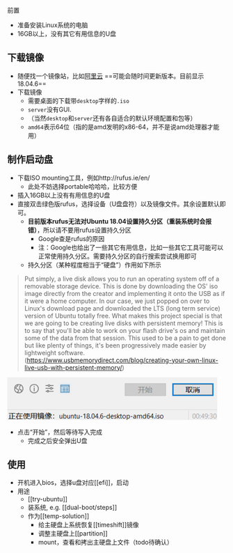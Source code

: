 前置
- 准备安装Linux系统的电脑
- 16GB以上，没有其它有用信息的U盘

## 下载镜像
- 随便找一个镜像站，比如[阿里云](http://mirrors.aliyun.com/ubuntu-releases/18.04/)
==可能会随时间更新版本。目前显示18.04.6==
- 下载镜像
  - 需要桌面的下载带`desktop`字样的`.iso`
  - `server`没有GUI.
  - （当然`desktop`和`server`还有各自适合的默认环境配置和包等）
  - `amd64`表示64位（指的是amd发明的x86-64，并不是说amd处理器才能用）
## 制作启动盘
- 下载ISO mounting工具，例如http://rufus.ie/en/
  - 此处不妨选择portable哈哈哈，比较方便
- 插入16GB以上没有有用信息的U盘
- 直接双击绿色版rufus，选择设备（U盘盘符）以及镜像文件。其余设置默认即可。
  - **目前版本rufus无法对Ubuntu 18.04设置持久分区（重装系统时会报错）**，所以请不要用rufus设置持久分区
    - Google查是rufus的原因
    - 注：Google也给出了一些其它有用信息，比如一些其它工具可能可以正常使用持久分区。需要持久分区的自行搜索尝试换用即可
  - 持久分区（某种程度相当于“硬盘”）作用如下所示
> Put simply, a live disk allows you to run an operating system off of a removable storage device. This is done by downloading the OS' iso image directly from the creator and implementing it onto the USB as if it were a home computer. In our case, we just popped on over to Linux's download page and downloaded the LTS (long term service) version of Ubuntu totally free.
What makes this project special is that we are going to be creating live disks with persistent memory! This is to say that you'll be able to work on your flash drive's os and maintain some of the data from that session. This used to be a pain to get done but like plenty of things, it's been progressively made easier by lightweight software. (https://www.usbmemorydirect.com/blog/creating-your-own-linux-live-usb-with-persistent-memory/)

![](u-disk-boot.png)
- 点击“开始”，然后等待写入完成
  - 完成之后安全弹出U盘
## 使用
- 开机进入bios，选择u盘对应[[efi]]，启动
- 用途
  - [[try-ubuntu]]
  - 装系统, e.g. [[dual-boot/steps]]
  - 作为[[temp-solution]]
    - 给主硬盘上系统恢复[[timeshift]]镜像
    - 调整主硬盘上[[partition]]
    - mount，查看和拷出主硬盘上文件（todo待确认）